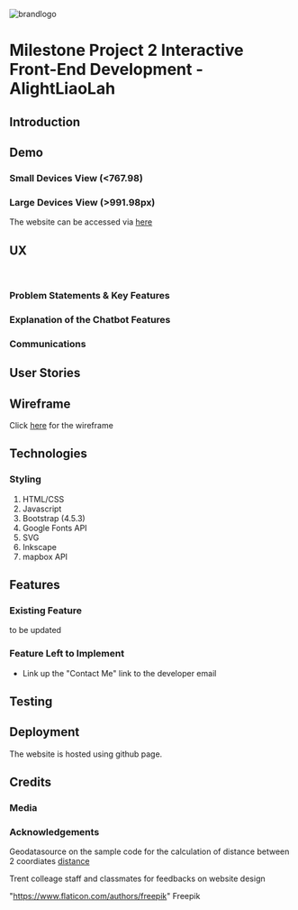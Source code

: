 ![brandlogo](https://github.com/simplyedwin/tcg_codeinstitute_project_2/blob/master/images/AlightLiaoLahCompleted.svg?raw=true)

# Milestone Project 2 Interactive Front-End Development - AlightLiaoLah
## Introduction


## Demo
### Small Devices View (<767.98)

### Large Devices View (>991.98px)

The website can be accessed via [here]( https://simplyedwin.github.io/tcg_codeinstitute_project_2/)

## UX
      
 <br />

### Problem Statements & Key Features

### Explanation of the Chatbot Features

### Communications

## User Stories

## Wireframe
Click [here]() for the wireframe

## Technologies
### Styling
1. HTML/CSS 
2. Javascript
3. Bootstrap (4.5.3)
4. Google Fonts API
5. SVG
6. Inkscape
7. mapbox API

## Features
### Existing Feature
to be updated

### Feature Left to Implement
- Link up the "Contact Me" link to the developer email

## Testing

## Deployment
The website is hosted using github page. 

## Credits
### Media
 

### Acknowledgements

Geodatasource on the sample code for the calculation of distance between 2 coordiates [distance](https://www.geodatasource.com/developers/javascript)

Trent colleage staff and classmates for feedbacks on website design

"https://www.flaticon.com/authors/freepik" Freepik
